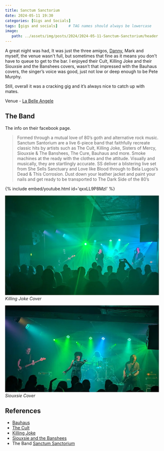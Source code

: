 ```yaml
---
title: Sanctum Sanctorium
date: 2024-05-11 19:30
categories: [Gigs and Socials]
tags: [gigs and socials]     # TAG names should always be lowercase
image:
   path: ../assets/img/posts/2024/2024-05-11-Sanctum-Sanctorium/header.webp
---
```


A great night was had, It was just the three amigos, [Danny](https://www.gig-antics.live/), Mark and myself, the venue wasn't full, but sometimes that fine as it means you don't have to queue to get to the bar. I enjoyed their Cult, Killing Joke and their Siouxsie and the Banshees covers, wasn’t that impressed with the Bauhaus covers, the singer’s voice was good, just not low or deep enough to be Pete Murphy.

Still, overall it was a cracking gig and it’s always nice to catch up with mates.

Venue - [La Belle Angele](https://la-belleangele.com/)

## The Band

The info on their facebook page.

> Formed through a mutual love of 80’s goth and alternative rock music. Sanctum Santorium are a live 6-piece band that faithfully recreate classic hits by artists such as The Cult, Killing Joke, Sisters of Mercy, Siouxsie & The Banshees, The Cure, Bauhaus and more. Smoke machines at the ready with the clothes and the attitude. Visually and musically, they are startlingly accurate. SS deliver a blistering live set from She Sells Sanctuary and Love like Blood through to Bela Lugosi’s Dead & This Corrosion. Dust down your leather jacket and paint your nails and get ready to be transported to The Dark Side of the 80’s

{% include embed/youtube.html id='qxxLL9P8MzI' %}

![Killing Joke](../assets/img/posts/2024/2024-05-11-Sanctum-Sanctorium/PXL_20240511_193454685.webp)
_Killing Joke Cover_

![Siouxsie](../assets/img/posts/2024/2024-05-11-Sanctum-Sanctorium/PXL_20240511_200746544.webp)
_Siouxsie Cover_

## References

* [Bauhaus](https://en.wikipedia.org/wiki/Bauhaus_(band))
* [The Cult](https://en.wikipedia.org/wiki/The_Cult)
* [Killing Joke](https://en.wikipedia.org/wiki/Killing_Joke)
* [Siouxsie and the Banshees](https://en.wikipedia.org/wiki/Siouxsie_and_the_Banshees)
* The Band [Sanctum Sanctorium](https://www.facebook.com/people/Sanctum-Sanctorium-The-Darkside-of-The-80s/100063463263826/)
